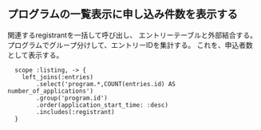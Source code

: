 ## プログラムの一覧表示に申し込み件数を表示する
関連するregistrantを一括して呼び出し、
エントリーテーブルと外部結合する。
プログラムでグループ分けして、エントリーIDを集計する。
これを、申込者数として表示する。
```
  scope :listing, -> {
    left_joins(:entries)
        .select('program.*,COUNT(entries.id) AS number_of_applications')
        .group('program.id')
        .order(application_start_time: :desc)
        .includes(:registrant)
  }
```